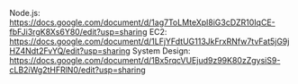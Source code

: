 Node.js:  https://docs.google.com/document/d/1ag7ToLMteXpl8iG3cDZR10IqCE-fbFJi3rgK8Xs6Y80/edit?usp=sharing
EC2:      https://docs.google.com/document/d/1LFjYFdtUG113JkFrxRNfw7tvFat5jG9jHZ4Ndt2FvYQ/edit?usp=sharing
System Design: https://docs.google.com/document/d/1Bx5rqcVUEjud9z99K80zZgysiS9-cLB2iWg2tHFRlN0/edit?usp=sharing
